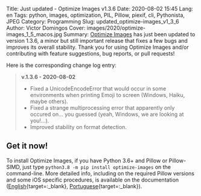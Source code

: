 Title: Just updated - Optimize Images v1.3.6
Date: 2020-08-02 15:45
Lang: en
Tags: python, images, optimization, PIL, Pillow, piexif, cli, Pythonista, JPEG
Category: Programming
Slug: updated_optimize-images_v1_3_6
Author: Victor Domingos
Cover: images/2020/optimize-images_1_5_macos.jpg
Summary: [Optimize Images]({filename}/pages/projects/optimize-images.md) has just been updated to version 1.3.6, a minor but still important release that fixes a few bugs and improves its overall stability. Thank you for using Optimize Images and/or contributing with feature suggestions, bug reports, or pull requests! 


Here is the corresponding change log entry:


<blockquote>
 <strong>v.1.3.6 - 2020-08-02</strong>
 <ul>
   <li> Fixed a UnicodeEncodeError that would occur in some environments when
   printing Emoji to screen (Windows, Haiku, maybe others).</li>
   <li>Fixed a strange multiprocessing error that apparently only occured on... you
   guessed (yeah, Windows, we are looking at you!...).</li>
   <li>Improved stability on format detection.</li>  
  </ul>  
</blockquote>




## Get it now!

To install Optimize Images, if you have Python 3.6+ and Pillow or Pillow-SIMD, just type `python3.8 -m pip install optimize-images` on the command-line. More detailed info, including on the required Pillow versions and some iOS specific procedures, is available on the documentation ([English](https://github.com/victordomingos/optimize-images/blob/master/docs/docs_EN.md){target=:_blank}, [Portuguese](https://github.com/victordomingos/optimize-images/blob/master/docs/docs_PT.md){target=:_blank}).

